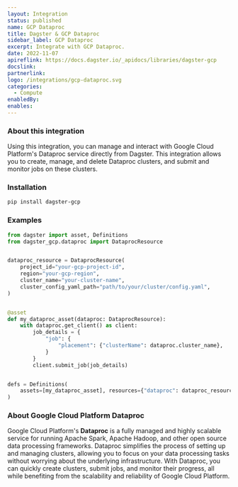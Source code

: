 ```yaml
---
layout: Integration
status: published
name: GCP Dataproc
title: Dagster & GCP Dataproc
sidebar_label: GCP Dataproc
excerpt: Integrate with GCP Dataproc.
date: 2022-11-07
apireflink: https://docs.dagster.io/_apidocs/libraries/dagster-gcp
docslink: 
partnerlink: 
logo: /integrations/gcp-dataproc.svg
categories:
  - Compute
enabledBy:
enables:
---
```


### About this integration

Using this integration, you can manage and interact with Google Cloud Platform's Dataproc service directly from Dagster. This integration allows you to create, manage, and delete Dataproc clusters, and submit and monitor jobs on these clusters.

### Installation

```bash
pip install dagster-gcp
```

### Examples

```python
from dagster import asset, Definitions
from dagster_gcp.dataproc import DataprocResource


dataproc_resource = DataprocResource(
    project_id="your-gcp-project-id",
    region="your-gcp-region",
    cluster_name="your-cluster-name",
    cluster_config_yaml_path="path/to/your/cluster/config.yaml",
)


@asset
def my_dataproc_asset(dataproc: DataprocResource):
    with dataproc.get_client() as client:
        job_details = {
            "job": {
                "placement": {"clusterName": dataproc.cluster_name},
            }
        }
        client.submit_job(job_details)


defs = Definitions(
    assets=[my_dataproc_asset], resources={"dataproc": dataproc_resource}
)
```

### About Google Cloud Platform Dataproc

Google Cloud Platform's **Dataproc** is a fully managed and highly scalable service for running Apache Spark, Apache Hadoop, and other open source data processing frameworks. Dataproc simplifies the process of setting up and managing clusters, allowing you to focus on your data processing tasks without worrying about the underlying infrastructure. With Dataproc, you can quickly create clusters, submit jobs, and monitor their progress, all while benefiting from the scalability and reliability of Google Cloud Platform.
